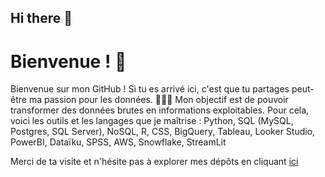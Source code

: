 ## Hi there 👋

# Bienvenue ! 🤗

Bienvenue sur mon GitHub ! Si tu es arrivé ici, c'est que tu partages peut-être ma passion pour les données. 
👩🏻‍💻 Mon objectif est de pouvoir transformer des données brutes en informations exploitables.
Pour cela, voici les outils et les langages que je maîtrise :
Python, SQL (MySQL, Postgres, SQL Server), NoSQL, R, CSS, BigQuery, Tableau, Looker Studio, PowerBI, Dataïku, SPSS, AWS, Snowflake, StreamLit

Merci de ta visite et n'hésite pas à explorer mes dépôts en cliquant [ici](https://github.com/sarahbdji/portfolio.git)
